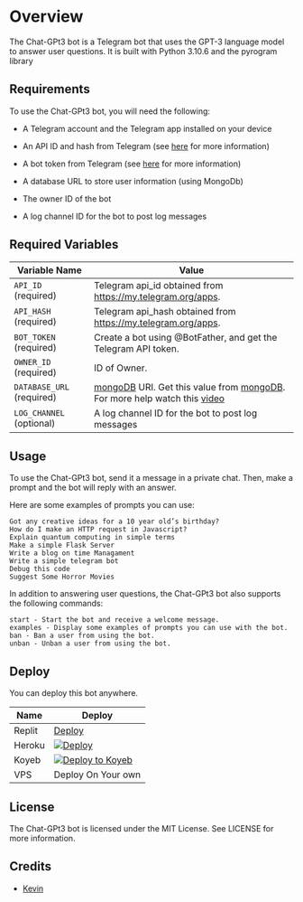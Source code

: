 # Overview

The Chat-GPt3 bot is a Telegram bot that uses the GPT-3 language model to answer user questions. It is built with Python 3.10.6 and the pyrogram library

## Requirements

To use the Chat-GPt3 bot, you will need the following:

- A Telegram account and the Telegram app installed on your device
- An API ID and hash from Telegram (see [here](https://core.telegram.org/api/obtaining_api_id) for more information)

- A bot token from Telegram (see [here](https://core.telegram.org/bots#6-botfather) for more information)
- A database URL to store user information (using MongoDb)

- The owner ID of the bot

- A log channel ID for the bot to post log messages

## Required Variables

| Variable Name             | Value                                                                                                                                                          |
| ------------------------- | -------------------------------------------------------------------------------------------------------------------------------------------------------------- |
| `API_ID` (required)       | Telegram api_id obtained from <https://my.telegram.org/apps>.                                                                                                  |
| `API_HASH` (required)     | Telegram api_hash obtained from <https://my.telegram.org/apps>.                                                                                                |
| `BOT_TOKEN` (required)    | Create a bot using @BotFather, and get the Telegram API token.                                                                                                 |
| `OWNER_ID` (required)     | ID of Owner.                                                                                                                                                   |
| `DATABASE_URL` (required) | [mongoDB](https://www.mongodb.com) URI. Get this value from [mongoDB](https://www.mongodb.com). For more help watch this [video](https://youtu.be/1G1XwEOnxxo) |
| `LOG_CHANNEL` (optional)  | A log channel ID for the bot to post log messages                                                                                                              |

## Usage

To use the Chat-GPt3 bot, send it a message in a private chat. Then, make a prompt and the bot will reply with an answer.

Here are some examples of prompts you can use:

    Got any creative ideas for a 10 year old’s birthday?
    How do I make an HTTP request in Javascript?
    Explain quantum computing in simple terms
    Make a simple Flask Server
    Write a blog on time Managament
    Write a simple telegram bot
    Debug this code
    Suggest Some Horror Movies

In addition to answering user questions, the Chat-GPt3 bot also supports the following commands:

    start - Start the bot and receive a welcome message.
    examples - Display some examples of prompts you can use with the bot.
    ban - Ban a user from using the bot.
    unban - Unban a user from using the bot.

## Deploy

You can deploy this bot anywhere.

| Name   | Deploy                                                                                                                                                                                                                       |
| ------ | ---------------------------------------------------------------------------------------------------------------------------------------------------------------------------------------------------------------------------- |
| Replit | [Deploy](https://replit.com/github/kevinnadar22/Chat-GPT3-Bot)                                                                                                                                                               |
| Heroku | [![Deploy](https://www.herokucdn.com/deploy/button.svg)](https://heroku.com/deploy?template=https://github.com/kevinnadar22/Chat-GPT3-Bot)                                                                                   |
| Koyeb  | [![Deploy to Koyeb](https://www.koyeb.com/static/images/deploy/button.svg)](https://app.koyeb.com/apps/deploy?type=git&repository=kevinnadar22/Chat-GPT3-Bot&name=Chat-GPT3-Bot&run_command=python3%20-m%20main&branch=main) |
| VPS    | Deploy On Your own                                                                                                                                                                                                           |

## License

The Chat-GPt3 bot is licensed under the MIT License. See LICENSE for more information.

## Credits

- [Kevin](https://github.com/kevinnadar22)
